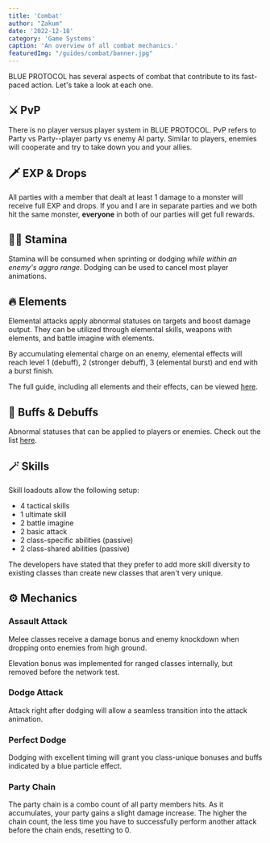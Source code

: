 ```yaml
---
title: 'Combat'
author: "Zakum"
date: '2022-12-18'
category: 'Game Systems'
caption: 'An overview of all combat mechanics.'
featuredImg: "/guides/combat/banner.jpg"
---
```


<script>
    import StickyNote from '$lib/components/StickyNote.svelte';
</script>

BLUE PROTOCOL has several aspects of combat that contribute to its fast-paced action. Let's take a look at each one.

## ⚔️ PvP
There is no player versus player system in BLUE PROTOCOL. PvP refers to Party vs Party--player party vs enemy AI party. Similar to players, enemies will cooperate and try to take down you and your allies.

## 🗡️ EXP & Drops
All parties with a member that dealt at least 1 damage to a monster will receive full EXP and drops. If you and I are in separate parties and we both hit the same monster, **everyone** in both of our parties will get full rewards.

## 🏃‍♀️ Stamina
Stamina will be consumed when sprinting or dodging *while within an enemy's aggro range*. Dodging can be used to cancel most player animations.

## 🔥 Elements
Elemental attacks apply abnormal statuses on targets and boost damage output. They can be utilized through elemental skills, weapons with elements, and battle imagine with elements. 

By accumulating elemental charge on an enemy, elemental effects will reach level 1 (debuff), 2 (stronger debuff), 3 (elemental burst) and end with a burst finish.

The full guide, including all elements and their effects, can be viewed [here](/guides/elements).

## 💪 Buffs & Debuffs
Abnormal statuses that can be applied to players or enemies. Check out the list [here](/guides/abnormal-statuses).

## 🪄 Skills
Skill loadouts allow the following setup:
- 4 tactical skills
- 1 ultimate skill
- 2 battle imagine
- 2 basic attack
- 2 class-specific abilities (passive)
- 2 class-shared abilities (passive)

The developers have stated that they prefer to add more skill diversity to existing classes than create new classes that aren't very unique.

## ⚙️ Mechanics
### Assault Attack
Melee classes receive a damage bonus and enemy knockdown when dropping onto enemies from high ground. 

<StickyNote type="note">
    Elevation bonus was implemented for ranged classes internally, but removed before the network test.
</StickyNote>

### Dodge Attack
Attack right after dodging will allow a seamless transition into the attack animation.

### Perfect Dodge
Dodging with excellent timing will grant you class-unique bonuses and buffs indicated by a blue particle effect.

### Party Chain
The party chain is a combo count of all party members hits. As it accumulates, your party gains a slight damage increase. The higher the chain count, the less time you have to successfully perform another attack before the chain ends, resetting to 0.
